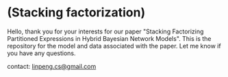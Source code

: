 # (Stacking factorization)
Hello, thank you for your interests for our paper "Stacking Factorizing Partitioned Expressions in
Hybrid Bayesian Network Models". 
This is the repository for the model and data associated with the paper. Let me know if you have any questions.

contact: linpeng.cs@gmail.com

